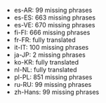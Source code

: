 - es-AR: 99 missing phrases
- es-ES: 663 missing phrases
- es-VE: 670 missing phrases
- fi-FI: 666 missing phrases
- fr-FR: fully translated
- it-IT: 100 missing phrases
- ja-JP: 2 missing phrases
- ko-KR: fully translated
- nl-NL: fully translated
- pl-PL: 851 missing phrases
- ru-RU: 99 missing phrases
- zh-Hans: 99 missing phrases
